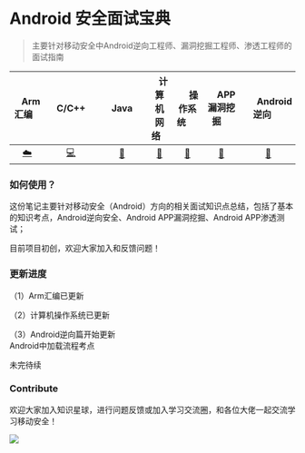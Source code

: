 # Android 安全面试宝典
> 主要针对移动安全中Android逆向工程师、漏洞挖掘工程师、渗透工程师的面试指南

<div align="center">

| &nbsp;&nbsp;&nbsp;Arm汇编&nbsp;&nbsp;&nbsp; | &nbsp;&nbsp;&nbsp;C/C++&nbsp;&nbsp;&nbsp; | &nbsp;&nbsp;&nbsp;&nbsp;Java&nbsp;&nbsp;&nbsp;&nbsp; | &nbsp;&nbsp;&nbsp;计算机网络&nbsp;&nbsp;&nbsp; | &nbsp;&nbsp;&nbsp;&nbsp;&nbsp;操作系统&nbsp;&nbsp;&nbsp;&nbsp;&nbsp; | &nbsp;&nbsp;&nbsp;&nbsp;APP漏洞挖掘&nbsp;&nbsp;&nbsp;&nbsp; |    &nbsp;&nbsp;&nbsp;&nbsp;&nbsp;Android逆向&nbsp;&nbsp;&nbsp;&nbsp;&nbsp;    |
| :----------------------------------------: | :--------------------------------------------------: | :-------------------------------------------------------------: | :--------------------------------------------------: | :-----------------------------------------------------------------------: | :-------------------------------------------------------------: | :--------: |
|          [:cloud:](#1-Arm/Smali汇编)           |               [:computer:](#2-C/C++)               |                   [:floppy_disk:](#3-Java)                    |                 [:art:](#4-计算机网络)                  |                            [:wrench:](#5-操作系统)                            |                      [:snake:](#6-APP漏洞挖掘)                       | [:memo:](#7-Android逆向) |
</div>

### 如何使用？

这份笔记主要针对移动安全（Android）方向的相关面试知识点总结，包括了基本的知识考点，Android逆向安全、Android APP漏洞挖掘、Android APP渗透测试；

目前项目初创，欢迎大家加入和反馈问题！

### 更新进度

（1）Arm汇编已更新

（2）计算机操作系统已更新

（3）Android逆向篇开始更新
</br>
  Android中加载流程考点

未完待续

### Contribute

欢迎大家加入知识星球，进行问题反馈或加入学习交流圈，和各位大佬一起交流学习移动安全！

<img  src="https://images.weserv.nl/?url=https://article.biliimg.com/bfs/article/98a3b3b41f43053e7bed3a2240bfb4bad89830e9.png">
